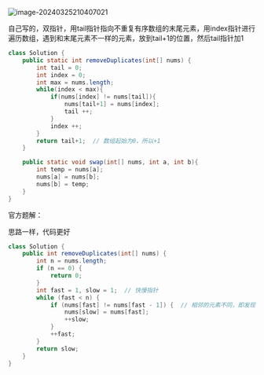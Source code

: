 

![image-20240325210407021](https://s2.loli.net/2024/03/25/VdPgFsECcGm8l2T.png)

自己写的，双指针，用tail指针指向不重复有序数组的末尾元素，用index指针进行遍历数组，遇到和末尾元素不一样的元素，放到tail+1的位置，然后tail指针加1

```java
class Solution {
    public static int removeDuplicates(int[] nums) {
        int tail = 0;
        int index = 0;
        int max = nums.length;
        while(index < max){
            if(nums[index] != nums[tail]){
                nums[tail+1] = nums[index];
                tail ++;
            }
            index ++;
        }
        return tail+1;  // 数组起始为0，所以+1
    }

    public static void swap(int[] nums, int a, int b){
        int temp = nums[a];
        nums[a] = nums[b];
        nums[b] = temp;
    }
}
```





官方题解：

思路一样，代码更好

```java
class Solution {
    public int removeDuplicates(int[] nums) {
        int n = nums.length;
        if (n == 0) {
            return 0;
        }
        int fast = 1, slow = 1;  // 快慢指针
        while (fast < n) {
            if (nums[fast] != nums[fast - 1]) {  // 相邻的元素不同，即发现新元素
                nums[slow] = nums[fast];  
                ++slow;
            }
            ++fast;
        }
        return slow;
    }
}
```

